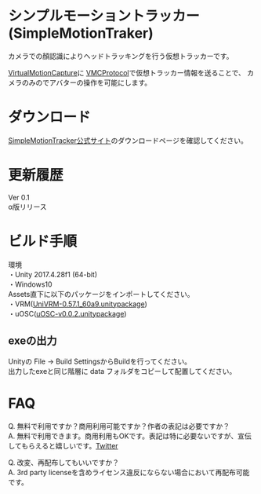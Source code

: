 # シンプルモーショントラッカー(SimpleMotionTraker)
カメラでの顏認識によりヘッドトラッキングを行う仮想トラッカーです。

[VirtualMotionCapture](https://github.com/sh-akira/VirtualMotionCapture)に
[VMCProtocol](https://github.com/sh-akira/VirtualMotionCaptureProtocol)で仮想トラッカー情報を送ることで、
カメラのみのでアバターの操作を可能にします。

# ダウンロード
[SimpleMotionTracker公式サイト]()のダウンロードページを確認してください。  

# 更新履歴
Ver 0.1  
α版リリース

# ビルド手順
環境  
・Unity 2017.4.28f1 (64-bit)   
・Windows10  
Assets直下に以下のパッケージをインポートしてください。  
・VRM([UniVRM-0.57.1_60a9.unitypackage](https://github.com/vrm-c/UniVRM/releases/tag/v0.57.1))  
・uOSC([uOSC-v0.0.2.unitypackage](https://github.com/hecomi/uOSC/releases/tag/v0.0.2))  
## exeの出力
Unityの File -> Build SettingsからBuildを行ってください。  
出力したexeと同じ階層に data フォルダをコピーして配置してください。

# FAQ
Q. 無料で利用ですか？商用利用可能ですか？作者の表記は必要ですか？  
A. 無料で利用できます。商用利用もOKです。表記は特に必要ないですが、宣伝してもらえると嬉しいです。[Twitter](https://twitter.com/yuki_natsuno_vt)

Q. 改変、再配布してもいいですか？  
A. 3rd party licenseを含めライセンス違反にならない場合において再配布可能です。
